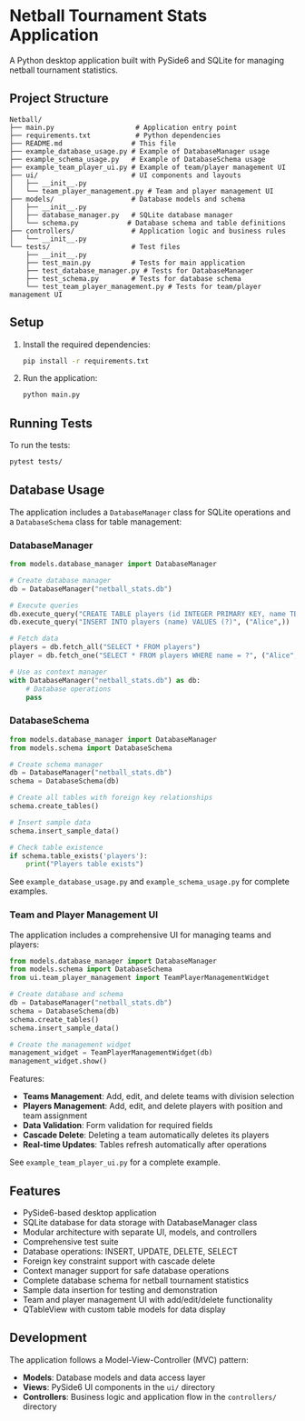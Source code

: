 # Netball Tournament Stats Application

A Python desktop application built with PySide6 and SQLite for managing netball tournament statistics.

## Project Structure

```
Netball/
├── main.py                    # Application entry point
├── requirements.txt           # Python dependencies
├── README.md                 # This file
├── example_database_usage.py # Example of DatabaseManager usage
├── example_schema_usage.py   # Example of DatabaseSchema usage
├── example_team_player_ui.py # Example of team/player management UI
├── ui/                       # UI components and layouts
│   ├── __init__.py
│   └── team_player_management.py # Team and player management UI
├── models/                   # Database models and schema
│   ├── __init__.py
│   ├── database_manager.py   # SQLite database manager
│   └── schema.py            # Database schema and table definitions
├── controllers/              # Application logic and business rules
│   └── __init__.py
└── tests/                    # Test files
    ├── __init__.py
    ├── test_main.py          # Tests for main application
    ├── test_database_manager.py # Tests for DatabaseManager
    ├── test_schema.py        # Tests for database schema
    └── test_team_player_management.py # Tests for team/player management UI
```

## Setup

1. Install the required dependencies:
   ```bash
   pip install -r requirements.txt
   ```

2. Run the application:
   ```bash
   python main.py
   ```

## Running Tests

To run the tests:
```bash
pytest tests/
```

## Database Usage

The application includes a `DatabaseManager` class for SQLite operations and a `DatabaseSchema` class for table management:

### DatabaseManager
```python
from models.database_manager import DatabaseManager

# Create database manager
db = DatabaseManager("netball_stats.db")

# Execute queries
db.execute_query("CREATE TABLE players (id INTEGER PRIMARY KEY, name TEXT)")
db.execute_query("INSERT INTO players (name) VALUES (?)", ("Alice",))

# Fetch data
players = db.fetch_all("SELECT * FROM players")
player = db.fetch_one("SELECT * FROM players WHERE name = ?", ("Alice",))

# Use as context manager
with DatabaseManager("netball_stats.db") as db:
    # Database operations
    pass
```

### DatabaseSchema
```python
from models.database_manager import DatabaseManager
from models.schema import DatabaseSchema

# Create schema manager
db = DatabaseManager("netball_stats.db")
schema = DatabaseSchema(db)

# Create all tables with foreign key relationships
schema.create_tables()

# Insert sample data
schema.insert_sample_data()

# Check table existence
if schema.table_exists('players'):
    print("Players table exists")
```

See `example_database_usage.py` and `example_schema_usage.py` for complete examples.

### Team and Player Management UI

The application includes a comprehensive UI for managing teams and players:

```python
from models.database_manager import DatabaseManager
from models.schema import DatabaseSchema
from ui.team_player_management import TeamPlayerManagementWidget

# Create database and schema
db = DatabaseManager("netball_stats.db")
schema = DatabaseSchema(db)
schema.create_tables()
schema.insert_sample_data()

# Create the management widget
management_widget = TeamPlayerManagementWidget(db)
management_widget.show()
```

Features:
- **Teams Management**: Add, edit, and delete teams with division selection
- **Players Management**: Add, edit, and delete players with position and team assignment
- **Data Validation**: Form validation for required fields
- **Cascade Delete**: Deleting a team automatically deletes its players
- **Real-time Updates**: Tables refresh automatically after operations

See `example_team_player_ui.py` for a complete example.

## Features

- PySide6-based desktop application
- SQLite database for data storage with DatabaseManager class
- Modular architecture with separate UI, models, and controllers
- Comprehensive test suite
- Database operations: INSERT, UPDATE, DELETE, SELECT
- Foreign key constraint support with cascade delete
- Context manager support for safe database operations
- Complete database schema for netball tournament statistics
- Sample data insertion for testing and demonstration
- Team and player management UI with add/edit/delete functionality
- QTableView with custom table models for data display

## Development

The application follows a Model-View-Controller (MVC) pattern:
- **Models**: Database models and data access layer
- **Views**: PySide6 UI components in the `ui/` directory
- **Controllers**: Business logic and application flow in the `controllers/` directory
